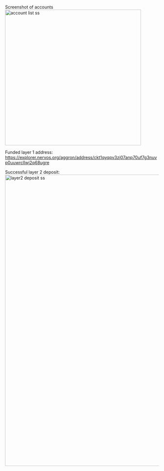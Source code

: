 Screenshot of accounts
<img width="445" alt="account list ss" src="https://user-images.githubusercontent.com/6180310/128646820-26c58e36-2d55-4bb2-81a3-4ac031ed7acf.png">

Funded layer 1 address:
https://explorer.nervos.org/aggron/address/ckt1qyqpv3zj07anp70uf7g3nuvp0uuwrcllwj2q68ugre

Successful layer 2 deposit:
<img width="955" alt="layer2 deposit ss" src="https://user-images.githubusercontent.com/6180310/128646842-19069f3a-97e3-479c-a4ef-6324347da58e.png">
